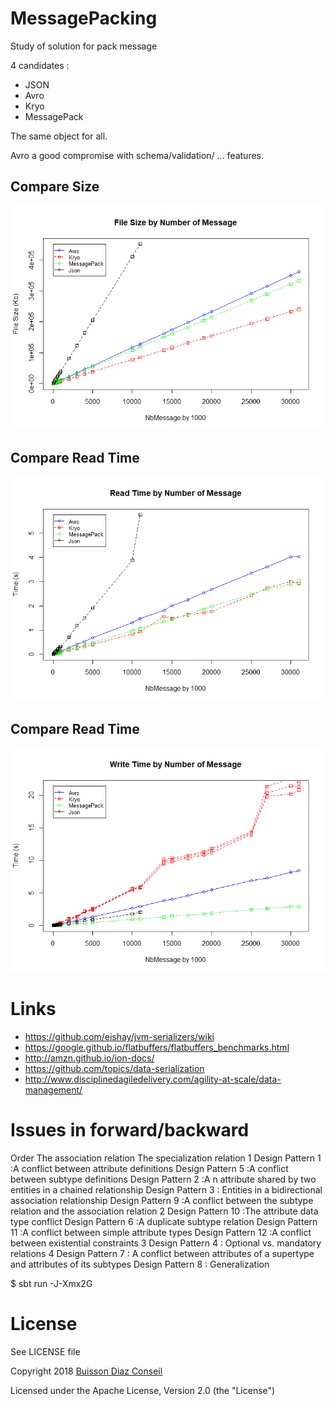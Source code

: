 # MessagePacking
Study of solution for pack message

4 candidates :
  - JSON
  - Avro
  - Kryo
  - MessagePack

The same object for all.

Avro a good compromise with schema/validation/ ... features.

## Compare Size

![Image of Size by Solution](messagepacking/fileSize.png)

## Compare Read Time

![Image of Size by Solution](messagepacking/fileRead.png)

## Compare Read Time

![Image of Size by Solution](messagepacking/fileWrite.png)


# Links
- https://github.com/eishay/jvm-serializers/wiki
- https://google.github.io/flatbuffers/flatbuffers_benchmarks.html
- http://amzn.github.io/ion-docs/
- https://github.com/topics/data-serialization
- http://www.disciplinedagiledelivery.com/agility-at-scale/data-management/

# Issues in forward/backward

Order The association relation The specialization relation
1 Design Pattern 1 :A conflict between attribute definitions
  Design Pattern 5 :A conflict between subtype definitions
  Design Pattern 2 :A n attribute shared by two entities in a chained relationship
  Design Pattern 3 : Entities in a bidirectional association relationship
  Design Pattern 9 :A conflict between the subtype relation and the association relation
2 Design Pattern 10 :The attribute data type conflict
  Design Pattern 6 :A duplicate subtype relation
  Design Pattern 11 :A conflict between simple attribute types
  Design Pattern 12 :A conflict between existential constraints
3 Design Pattern 4 : Optional vs. mandatory relations
4 Design Pattern 7 : A conflict between attributes of a supertype and attributes of its subtypes
  Design Pattern 8 : Generalization

$ sbt run -J-Xmx2G


# License
See LICENSE file

Copyright 2018 [Buisson Diaz Conseil](http://www.buissondiaz.com)
 
Licensed under the Apache License, Version 2.0 (the "License")
